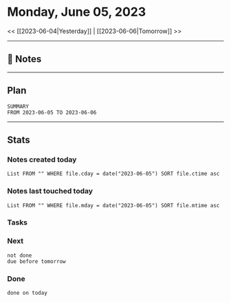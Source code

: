 


# Monday, June 05, 2023

<< [[2023-06-04|Yesterday]] | [[2023-06-06|Tomorrow]] >>

---

## 📝 Notes




---

## Plan

```toggl
SUMMARY
FROM 2023-06-05 TO 2023-06-06
```




---
## Stats
### Notes created today
```dataview
List FROM "" WHERE file.cday = date("2023-06-05") SORT file.ctime asc
```

### Notes last touched today
```dataview
List FROM "" WHERE file.mday = date("2023-06-05") SORT file.mtime asc
```



### Tasks

### Next

```tasks
not done 
due before tomorrow
```

### Done

```tasks
done on today
```
